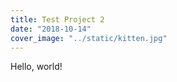```yaml
---
title: Test Project 2
date: "2018-10-14"
cover_image: "../static/kitten.jpg"
---
```


Hello, world!
